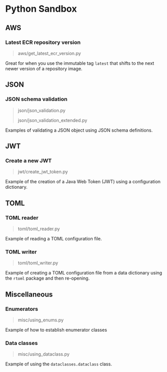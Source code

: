 # Python Sandbox

## AWS

### Latest ECR repository version

> aws/get_latest_ecr_version.py

Great for when you use the immutable tag `latest` that shifts to the
next newer version of a repository image.

## JSON

### JSON schema validation

> json/json_validation.py
> 
> json/json_validation_extended.py
 
Examples of validating a JSON object using JSON schema definitions.

## JWT

### Create a new JWT

> jwt/create_jwt_token.py

Example of the creation of a Java Web Token (JWT) using a configuration
dictionary.

## TOML

### TOML reader

> toml/toml_reader.py

Example of reading a TOML configuration file.

### TOML writer

> toml/toml_writer.py

Example of creating a TOML configuration file from a data dictionary
using the `rtoml` package and then re-opening.

## Miscellaneous

### Enumerators

> misc/using_enums.py

Example of how to establish enumerator classes

### Data classes

> misc/using_dataclass.py

Example of using the `dataclasses.dataclass` class.
